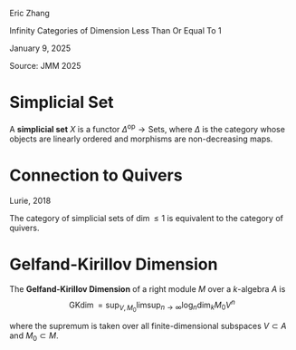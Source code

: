 <link href="../../whirlwind.css" rel="stylesheet">

<whirlheader>
    <p>Eric Zhang</p>
    <p>Infinity Categories of Dimension Less Than Or Equal To 1</p>
    <p>January 9, 2025</p>
</whirlheader>

Source: JMM 2025

# Simplicial Set 

<definition>

A **simplicial set** $X$ is a functor $\Delta^{\text{op}}\to \text{Sets}$, where $\Delta$ is the category whose objects are linearly ordered and morphisms are non-decreasing maps.

</definition>

# Connection to Quivers 

<theorem>
<src>Lurie, 2018</src>

The category of simplicial sets of $\dim \le 1$ is equivalent to the category of quivers.

</theorem>

# Gelfand-Kirillov Dimension 

<definition>

The **Gelfand-Kirillov Dimension** of a right module $M$ over a $k$-algebra $A$ is
$$
\operatorname{GKdim} = \sup_{V, M_0} \limsup_{n\to\infty} \log_n \dim_k M_0 V^n
$$

where the supremum is taken over all finite-dimensional subspaces $V\subset A$ and $M_0\subset M$.

</definition>

